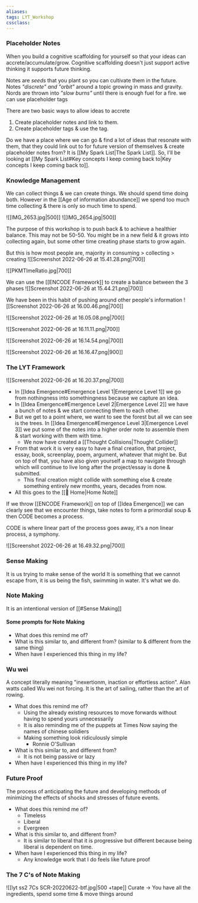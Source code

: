 ```yaml
---
aliases:
tags: LYT_Workshop  
cssclass:
---
```


### Placeholder Notes
When you build a cognitive scaffolding for yourself so that your ideas can accrete/accumulate/grow.
Cognitive scaffolding doesn't just support active thinking it supports future thinking.

Notes are *seeds* that you plant so you can cultivate them in the future.
Notes *"discrete" and "orbit"* around a topic growing in mass and gravity.
Nords are thrown into *"slow burns"* until there is enough fuel for a fire. we can use placeholder tags

There are two basic ways to allow ideas to accrete
1. Create placeholder notes and link to them.
2. Create placeholder tags & use the tag.

Do we have a place where we can go & find a lot of ideas that resonate with them, that they could link out to for future version of themselves & create placeholder notes from?
It is [[My Spark List|The Spark List]]. So, I'll be looking at [[My Spark List#Key concepts I keep coming back to|Key concepts I keep coming back to]].


### Knowledge Management
We can collect things & we can create things. We should spend time doing both. However in the [[Age of information abundance]] we spend too much time collecting & there is only so much time to spend.

![[IMG_2653.jpg|500]] ![[IMG_2654.jpg|500]]


The purpose of this workshop is to push back & to achieve a healthier balance. This may not be 50-50. You might be in a new field & it grows into collecting again, but some other time creating phase starts to grow again.

But this is how most people are, majority in consuming > collecting > creating
![[Screenshot 2022-06-26 at 15.41.28.png|700]]

![[PKMTImeRatio.jpg|700]]

We can use the [[ENCODE Framework]] to create a balance between the 3 phases
![[Screenshot 2022-06-26 at 15.44.21.png|700]]

We have been in this habit of pushing around other people's information
![[Screenshot 2022-06-26 at 16.00.46.png|700]]

![[Screenshot 2022-06-26 at 16.05.08.png|700]]

![[Screenshot 2022-06-26 at 16.11.11.png|700]]

![[Screenshot 2022-06-26 at 16.14.54.png|700]]

![[Screenshot 2022-06-26 at 16.16.47.png|900]]


### The LYT Framework
![[Screenshot 2022-06-26 at 16.20.37.png|700]]

- In [[Idea Emergence#Emergence Level 1|Emergence Level 1]] we go from nothingness into somethingness because we capture an idea.
- In [[Idea Emergence#Emergence Level 2|Emergence Level 2]] we have a bunch of notes & we start connecting them to each other.
- But we get to a point where, we want to see the forest but all we can see is the trees. In [[Idea Emergence#Emergence Level 3|Emergence Level 3]] we put some of the notes into a higher order note to assemble them & start working with them with time. 
	- We now have created a [[Thought Collisions|Thought Collider]] 
- From that work it is very easy to have a final creation, that project, essay, book, screenplay, poem, argument, whatever that might be. But on top of that, you have also given yourself a map to navigate through which will continue to live long after the project/essay is done & submitted.
	- This final creation might collide with something else & create something entirely new months, years, decades from now.
- All this goes to the [[🏡 Home|Home Note]]

If we throw [[ENCODE Framework]] on top of [[Idea Emergence]] we can clearly see that we encounter things, take notes to form a primordial soup & then CODE becomes a process.

CODE is where linear part of the process goes away, it's a non linear process, a symphony.


![[Screenshot 2022-06-26 at 16.49.32.png|700]]



### Sense Making
It is us trying to make sense of the world
It is something that we cannot escape from, it is us being the fish, swimming in water. It's what we do.
### Note Making
It is an intentional version of [[#Sense Making]]
#### Some prompts for Note Making
- What does this remind me of?
- What is this similar to, and different from? (similar to & different from the same thing) 
- When have I experienced this thing in my life?


### Wu wei
A concept literally meaning "inexertionm, inaction or effortless action". Alan watts called Wu wei not forcing. It is the art of sailing, rather than the art of rowing.

- What does this remind me of?
	- Using the already existing resources to move forwards without having to spend yours unnecessarily
	- It is also reminding me of the puppets at Times Now saying the names of chinese solidiers
	- Making something look ridiculously simple
		- Ronnie O'Sullivan
- What is this similar to, and different from? 
	- It is not being passive or lazy
- When have I experienced this thing in my life?


### Future Proof
The process of anticipating the future and developing methods of minimizing the effects of shocks and stresses of future events.

- What does this remind me of?
	- Timeless
	- Liberal
	- Evergreen
- What is this similar to, and different from? 
	- It is similar to liberal that it is progressive but different because being liberal is dependent on time.
- When have I experienced this thing in my life?
	- Any knowledge work that I do feels like future proof

### The 7 C's of Note Making
![[lyt ss2 7Cs SCR-20220622-btf.jpg|500 +tape]]
Curate → You have all the ingredients, spend some time & move things around